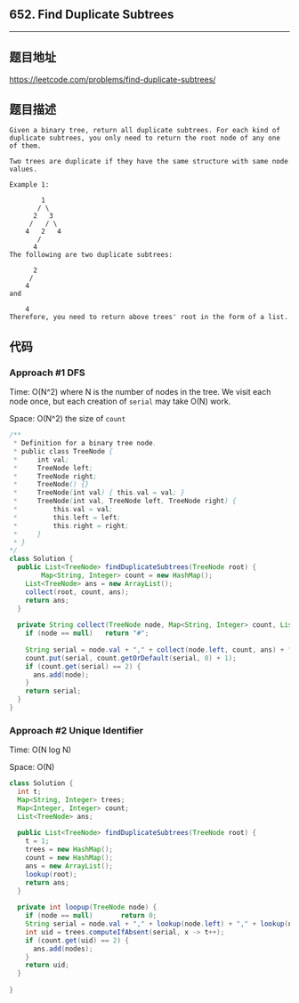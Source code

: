## 652. Find Duplicate Subtrees

----
## 题目地址

https://leetcode.com/problems/find-duplicate-subtrees/

## 题目描述
```
Given a binary tree, return all duplicate subtrees. For each kind of duplicate subtrees, you only need to return the root node of any one of them.

Two trees are duplicate if they have the same structure with same node values.

Example 1:

        1
       / \
      2   3
     /   / \
    4   2   4
       /
      4
The following are two duplicate subtrees:

      2
     /
    4
and

    4
Therefore, you need to return above trees' root in the form of a list.
```

## 代码

### Approach #1 DFS

Time: O(N^2) where N is the number of nodes in the tree. We visit each node once, but each creation of `serial` may take O(N) work.

Space: O(N^2) the size of `count`

```java
/**
 * Definition for a binary tree node.
 * public class TreeNode {
 *     int val;
 *     TreeNode left;
 *     TreeNode right;
 *     TreeNode() {}
 *     TreeNode(int val) { this.val = val; }
 *     TreeNode(int val, TreeNode left, TreeNode right) {
 *         this.val = val;
 *         this.left = left;
 *         this.right = right;
 *     }
 * }
*/
class Solution {
  public List<TreeNode> findDuplicateSubtrees(TreeNode root) {
		Map<String, Integer> count = new HashMap();
    List<TreeNode> ans = new ArrayList();
    collect(root, count, ans);
    return ans;
  }
  
  private String collect(TreeNode node, Map<String, Integer> count, List<TreeNode> ans) {
    if (node == null) 	return "#";
    
    String serial = node.val + "," + collect(node.left, count, ans) + "," + collect(node.right, count, ans);
    count.put(serial, count.getOrDefault(serial, 0) + 1);
    if (count.get(serial) == 2) {
      ans.add(node);
    }
    return serial;
  }
}
```

### Approach #2 Unique Identifier

Time: O(N log N)

Space: O(N) 

```java
class Solution {
  int t;
  Map<String, Integer> trees;
  Map<Integer, Integer> count;
  List<TreeNode> ans;
  
  public List<TreeNode> findDuplicateSubtrees(TreeNode root) {
    t = 1;
    trees = new HashMap();
    count = new HashMap();
    ans = new ArrayList();
    lookup(root);
    return ans;
  }
  
  private int loopup(TreeNode node) {
    if (node == null)		return 0;
    String serial = node.val + "," + lookup(node.left) + "," + lookup(node.right);
    int uid = trees.computeIfAbsent(serial, x -> t++);
    if (count.get(uid) == 2) {
      ans.add(nodes);
    }
    return uid;
  }
  
}
```















